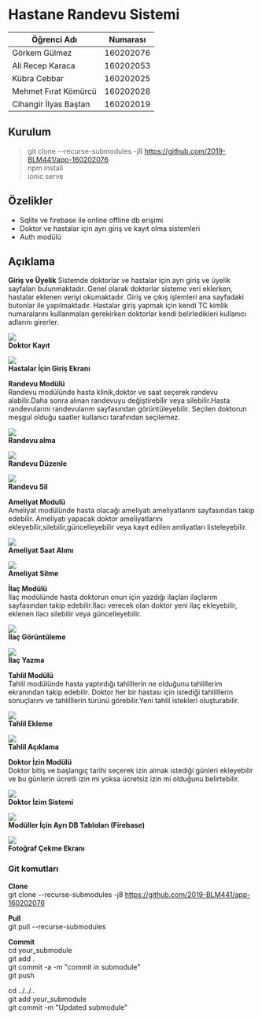 # Hastane Randevu Sistemi

|Öğrenci Adı|Numarası|
|-----------|-----------|
|Görkem Gülmez|160202076|
|Ali Recep Karaca|160202053|
|Kübra Cebbar|160202025|
|Mehmet Fırat Kömürcü|160202028|
|Cihangir İlyas Baştan|160202019|

## Kurulum
> git clone --recurse-submodules -j8 https://github.com/2019-BLM441/app-160202076  
> npm install  
> ionic serve  

## Özelikler
* Sqlite ve firebase ile online offline db erişimi
* Doktor ve hastalar için ayrı giriş ve kayıt olma sistemleri
* Auth modülü
  
## Açıklama
**Giriş ve Üyelik**
Sistemde doktorlar ve hastalar için ayrı giriş ve üyelik sayfaları bulunmaktadır. Genel olarak doktorlar sisteme veri eklerken, hastalar eklenen veriyi okumaktadır. Giriş ve çıkış işlemleri ana sayfadaki butonlar ile yapılmaktadır. Hastalar giriş yapmak için kendi TC kimlik numaralarını kullanmaları gerekirken doktorlar kendi belirledikleri kullanıcı adlarını girerler.

![](ss/doktor_kayit.png)  
__Doktor Kayıt__

![](ss/giris_ekrani.png)  
__Hastalar İçin Giriş Ekranı__

**Randevu  Modülü**  
Randevu modülünde hasta klinik,doktor ve saat seçerek randevu alabilir.Daha sonra alınan randevuyu değiştirebilir veya silebilir.Hasta randevularını randevularım sayfasından görüntüleyebilir. Seçilen doktorun meşgul olduğu saatler kullanıcı tarafından seçilemez.

![](ss/randevu_alma.png)  
__Randevu alma__

![](ss/randevu_duzenle.png)  
__Randevu Düzenle__

![](ss/randevu_sil.png)  
__Randevu Sil__

**Ameliyat Modulü**  
Ameliyat modülünde hasta olacağı ameliyatı ameliyatlarım sayfasından takip edebilir. Ameliyatı yapacak doktor ameliyatlarını ekleyebilir,silebilir,güncelleyebilir veya kayıt edilen amliyatları listeleyebilir.

![](ss/ameliyathane_saat_alimi.png)  
__Ameliyat Saat Alımı__

![](ss/ameliyat_sil.png)  
__Ameliyat Silme__

**İlaç Modülü**  
İlaç modülünde hasta doktorun onun için yazdığı ilaçları ilaçlarım sayfasından takip edebilir.İlacı verecek olan doktor yeni ilaç ekleyebilir, eklenen ilacı silebilir veya güncelleyebilir.

![](ss/ilac_goruntule.png)  
__İlaç Görüntüleme__

![](ss/ilac_yazma.png)  
__İlaç Yazma__

**Tahlil Modülü**  
Tahlil modülünde hasta yaptırdığı tahlillerin ne olduğunu tahlillerim ekranından takip edebilir. Doktor her bir hastası için istediği tahlilllerin sonuçlarını ve tahlilllerin türünü görebilir.Yeni tahlil istekleri oluşturabilir.

![](ss/tahlil_ekleme_tc.png)  
__Tahlil Ekleme__

![](ss/tahilil_aciklama.png)  
__Tahlil Açıklama__

**Doktor İzin Modülü**  
Doktor bitiş ve başlangıç tarihi seçerek izin almak istediği günleri ekleyebilir ve bu günlerin ücretli izin mi yoksa ücretsiz izin mi olduğunu belirtebilir.

![](ss/doktor_izin_sistemi.png)    
__Doktor İzim Sistemi__


![](ss/db_tablolari.png)   
__Modüller İçin Ayrı DB Tabloları (Firebase)__

![](ss/fotograf_cekme_ekrani.png)   
__Fotoğraf Çekme Ekranı__

### Git komutları
**Clone**  
git clone --recurse-submodules -j8 https://github.com/2019-BLM441/app-160202076

**Pull**  
git pull --recurse-submodules

**Commit**  
cd your_submodule  
git add .  
git commit -a -m "commit in submodule"  
git push  

cd ../../..  
git add your_submodule  
git commit -m "Updated submodule"  
